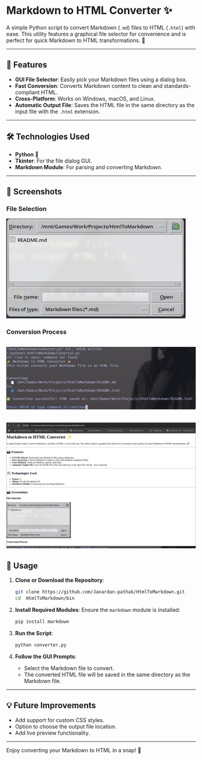 # Markdown to HTML Converter ✨

A simple Python script to convert Markdown (`.md`) files to HTML (`.html`) with ease. This utility features a graphical file selector for convenience and is perfect for quick Markdown to HTML transformations. 🚀

---

## 📸 Features

- **GUI File Selector**: Easily pick your Markdown files using a dialog box.
- **Fast Conversion**: Converts Markdown content to clean and standards-compliant HTML.
- **Cross-Platform**: Works on Windows, macOS, and Linux.
- **Automatic Output File**: Saves the HTML file in the same directory as the input file with the `.html` extension.

---

## 🛠️ Technologies Used

- **Python** 🐍
- **Tkinter**: For the file dialog GUI.
- **Markdown Module**: For parsing and converting Markdown.

---

## 📸 Screenshots

### File Selection

![File Selection Dialog](./Images/1.png)

### Conversion Process

## ![Conversion Process](./Images/2.png)

## ![Conversion Process](./Images/4.png)

## 🚀 Usage

<!-- TODO: Change git url -->

1. **Clone or Download the Repository**:

   ```bash
   git clone https://github.com/Janardan-pathak/HtmlToMarkdown.git
   cd  HtmlToMarkdown/bin
   ```

2. **Install Required Modules**:
   Ensure the `markdown` module is installed:

   ```bash
   pip install markdown
   ```

3. **Run the Script**:

   ```bash
   python converter.py
   ```

4. **Follow the GUI Prompts**:
   - Select the Markdown file to convert.
   - The converted HTML file will be saved in the same directory as the Markdown file.

---

## 💡 Future Improvements

- Add support for custom CSS styles.
- Option to choose the output file location.
- Add live preview functionality.

---

Enjoy converting your Markdown to HTML in a snap! 🚀
